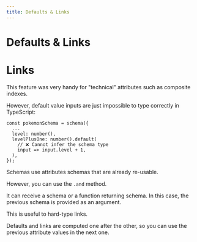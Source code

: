 ```yaml
---
title: Defaults & Links
---
```


# Defaults & Links

# Links

This feature was very handy for "technical" attributes such as composite indexes.

However, default value inputs are just impossible to type correctly in TypeScript:

```tsx
const pokemonSchema = schema({
  ...
  level: number(),
  levelPlusOne: number().default(
    // ❌ Cannot infer the schema type
    input => input.level + 1,
  ),
});
```

Schemas use attributes schemas that are already re-usable.

However, you can use the `.and` method.

It can receive a schema or a function returning schema. In this case, the previous schema is provided as an argument.

This is useful to hard-type links.

Defaults and links are computed one after the other, so you can use the previous attribute values in the next one.

